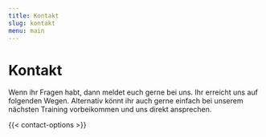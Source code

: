 ```yaml
---
title: Kontakt
slug: kontakt
menu: main
---
```


# Kontakt

Wenn ihr Fragen habt, dann meldet euch gerne bei uns.
Ihr erreicht uns auf folgenden Wegen.
Alternativ könnt ihr auch gerne einfach
bei unserem nächsten Training vorbeikommen
und uns direkt ansprechen.

{{< contact-options >}}
